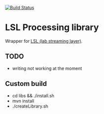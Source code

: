 [![Build Status](https://travis-ci.org/jfrey-xx/LSLLink.svg?branch=master)](https://travis-ci.org/jfrey-xx/LSLLink)

# LSL Processing library

Wrapper for [LSL (lab streaming layer)](https://code.google.com/p/labstreaminglayer/).

## TODO

* writing not working at the moment

## Custom build

- cd libs && ./install.sh
- mvn install
- ./createLibrary.sh
